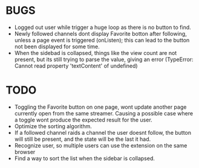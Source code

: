 # BUGS

- Logged out user while trigger a huge loop as there is no button to find.
- Newly followed channels dont display Favorite botton after following, unless a page event is triggered (onListen); this can lead to the button not been displayed for some time.
- When the sidebad is collapsed, things like the view count are not present, but its still trying to parse the value, giving an error (TypeError: Cannot read property 'textContent' of undefined)


# TODO

- Toggling the Favorite button on one page, wont update another page currently open from the same streamer. Causing a possible case where a toggle wont produce the expected result for the user.
- Optimize the sorting algorithm.
- If a followed channel raids a channel the user doesnt follow, the button will still be present, and the state will be the last it had.
- Recognize user, so multiple users can use the extension on the same browser
- Find a way to sort the list when the sidebar is collapsed.